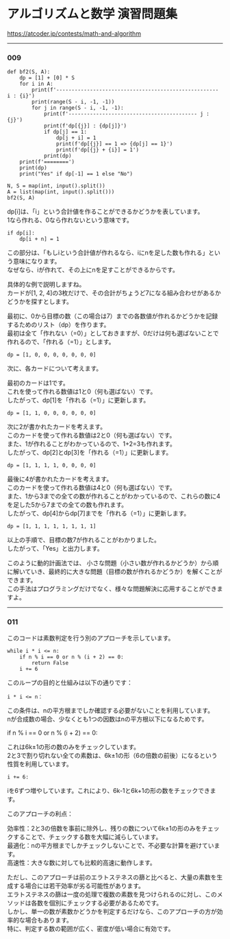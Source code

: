 # アルゴリズムと数学 演習問題集

https://atcoder.jp/contests/math-and-algorithm

---
### 009

```
def bf2(S, A):
    dp = [1] + [0] * S
    for i in A:
        print(f'----------------------------------------------------- i : {i}')
        print(range(S - i, -1, -1))
        for j in range(S - i, -1, -1):
            print(f'------------------------------------------ j : {j}')
            print(f'dp[{j}] : {dp[j]}')
            if dp[j] == 1:
                dp[j + i] = 1
                print(f'dp[{j}] == 1 => {dp[j] == 1}')
                print(f'dp[{j} + {i}] = 1')
            print(dp)
    print(f'========')
    print(dp)
    print("Yes" if dp[-1] == 1 else "No")

N, S = map(int, input().split())
A = list(map(int, input().split()))
bf2(S, A)
```

dp[i]は、「i」という合計値を作ることができるかどうかを表しています。<br>
1なら作れる、0なら作れないという意味です。

```
if dp[i]:
    dp[i + n] = 1
```

この部分は、「もしiという合計値が作れるなら、iにnを足した数も作れる」という意味になります。<br>
なぜなら、iが作れて、その上にnを足すことができるからです。

具体的な例で説明しますね。<br>
カードが[1, 2, 4]の3枚だけで、その合計がちょうど7になる組み合わせがあるかどうかを探すとします。

最初に、0から目標の数（この場合は7）までの各数値が作れるかどうかを記録するためのリスト（dp）を作ります。<br>
最初は全て「作れない（=0）」としておきますが、0だけは何も選ばないことで作れるので、「作れる（=1）」とします。

```
dp = [1, 0, 0, 0, 0, 0, 0, 0]
```

次に、各カードについて考えます。

最初のカードは1です。<br>
これを使って作れる数値は1と0（何も選ばない）です。<br>
したがって、dp[1]を「作れる（=1）」に更新します。<br>

```
dp = [1, 1, 0, 0, 0, 0, 0, 0]
```

次に2が書かれたカードを考えます。<br>
このカードを使って作れる数値は2と0（何も選ばない）です。<br>
また、1が作れることがわかっているので、1+2=3も作れます。<br>
したがって、dp[2]とdp[3]を「作れる（=1）」に更新します。<br>

```
dp = [1, 1, 1, 1, 0, 0, 0, 0]
```

最後に4が書かれたカードを考えます。<br>
このカードを使って作れる数値は4と0（何も選ばない）です。<br>
また、1から3までの全ての数が作れることがわかっているので、これらの数に4を足した5から7までの全ての数も作れます。<br>
したがって、dp[4]からdp[7]までを「作れる（=1）」に更新します。<br>

```
dp = [1, 1, 1, 1, 1, 1, 1, 1]
```

以上の手順で、目標の数7が作れることがわかりました。<br>
したがって、「Yes」と出力します。

このように動的計画法では、
小さな問題（小さい数が作れるかどうか）から順に解いていき、最終的に大きな問題（目標の数が作れるかどうか）を解くことができます。<br>
この手法はプログラミングだけでなく、様々な問題解決に応用することができますよ。

---
### 011

このコードは素数判定を行う別のアプローチを示しています。
```
while i * i <= n:
    if n % i == 0 or n % (i + 2) == 0:
        return False
    i += 6
```

このループの目的と仕組みは以下の通りです：

```
i * i <= n：
```

この条件は、nの平方根までしか確認する必要がないことを利用しています。<br>
nが合成数の場合、少なくとも1つの因数はnの平方根以下になるためです。


if n % i == 0 or n % (i + 2) == 0:

これは6k±1の形の数のみをチェックしています。<br>
2と3で割り切れない全ての素数は、6k±1の形（6の倍数の前後）になるという性質を利用しています。

```
i += 6:
```

iを6ずつ増やしています。これにより、6k-1と6k+1の形の数をチェックできます。


このアプローチの利点：

効率性：2と3の倍数を事前に除外し、残りの数について6k±1の形のみをチェックすることで、チェックする数を大幅に減らしています。<br>
最適化：nの平方根までしかチェックしないことで、不必要な計算を避けています。<br>
高速性：大きな数に対しても比較的高速に動作します。<br>

ただし、このアプローチは前のエラトステネスの篩と比べると、大量の素数を生成する場合には若干効率が劣る可能性があります。<br>
エラトステネスの篩は一度の処理で複数の素数を見つけられるのに対し、このメソッドは各数を個別にチェックする必要があるためです。<br>
しかし、単一の数が素数かどうかを判定するだけなら、このアプローチの方が効率的な場合もあります。<br>
特に、判定する数の範囲が広く、密度が低い場合に有効です。
